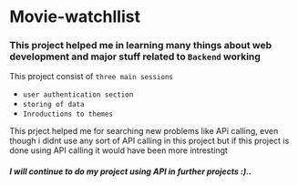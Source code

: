 # Movie-watchllist
### This project helped me in learning many things about web development and major stuff related to `Backend` working
This project consist of `three main sessions`
  * `user authentication section`
  * `storing of data`
  * `Inroductions to themes`

This prject helped me for searching new problems like APi calling, even though i didnt use any sort of API calling in this project but if this project is done using API calling it would have been more intrestingt

##### I will continue to do my project using API in further projects :).. 


